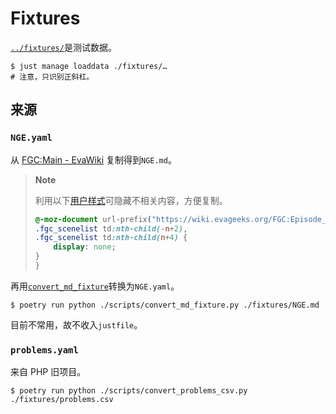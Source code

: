 # Fixtures

[`../fixtures/`](../fixtures/)是测试数据。

```shell
$ just manage loaddata ./fixtures/…
# 注意，只识别正斜杠。
```

## 来源

### `NGE.yaml`

从 [FGC:Main - EvaWiki](https://wiki.evageeks.org/FGC:Main) 复制得到`NGE.md`。

> **Note**
>
> 利用以下[用户样式](https://add0n.com/stylus.html)可隐藏不相关内容，方便复制。
>
> ```css
> @-moz-document url-prefix("https://wiki.evageeks.org/FGC:Episode_") {
> .fgc_scenelist td:nth-child(-n+2),
> .fgc_scenelist td:nth-child(n+4) {
>     display: none;
> }
> }
> ```

再用[`convert_md_fixture`](../scripts/convert_md_fixture.py)转换为`NGE.yaml`。

```shell
$ poetry run python ./scripts/convert_md_fixture.py ./fixtures/NGE.md
```

目前不常用，故不收入`justfile`。

### `problems.yaml`

来自 PHP 旧项目。

```shell
$ poetry run python ./scripts/convert_problems_csv.py ./fixtures/problems.csv
```

